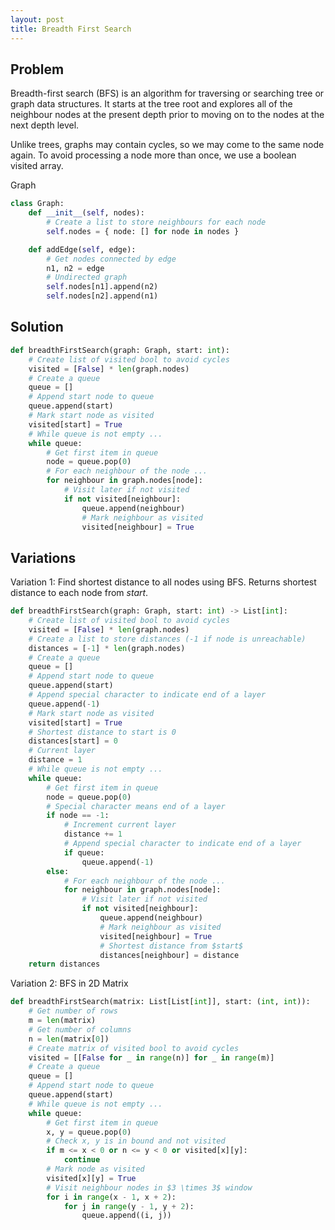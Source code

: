 ```yaml
---
layout: post
title: Breadth First Search
---
```


## Problem
Breadth-first search (BFS) is an algorithm for traversing or searching tree or graph data structures. It starts at the tree root and explores all of the neighbour nodes at the present depth prior to moving on to the nodes at the next depth level.

Unlike trees, graphs may contain cycles, so we may come to the same node again. To avoid processing a node more than once, we use a boolean visited array.

Graph
```python
class Graph:
    def __init__(self, nodes):
        # Create a list to store neighbours for each node
        self.nodes = { node: [] for node in nodes }

    def addEdge(self, edge):
        # Get nodes connected by edge
        n1, n2 = edge
        # Undirected graph
        self.nodes[n1].append(n2)
        self.nodes[n2].append(n1)
```

## Solution

```python
def breadthFirstSearch(graph: Graph, start: int):
    # Create list of visited bool to avoid cycles
    visited = [False] * len(graph.nodes)
    # Create a queue
    queue = []
    # Append start node to queue
    queue.append(start)
    # Mark start node as visited
    visited[start] = True
    # While queue is not empty ...
    while queue:
        # Get first item in queue
        node = queue.pop(0)
        # For each neighbour of the node ...
        for neighbour in graph.nodes[node]:
            # Visit later if not visited
            if not visited[neighbour]:
                queue.append(neighbour)
                # Mark neighbour as visited
                visited[neighbour] = True
```

## Variations

Variation 1: Find shortest distance to all nodes using BFS. Returns shortest distance to each node from $start$.

```python
def breadthFirstSearch(graph: Graph, start: int) -> List[int]:
    # Create list of visited bool to avoid cycles
    visited = [False] * len(graph.nodes)
    # Create a list to store distances (-1 if node is unreachable)
    distances = [-1] * len(graph.nodes)
    # Create a queue
    queue = []
    # Append start node to queue
    queue.append(start)
    # Append special character to indicate end of a layer
    queue.append(-1)
    # Mark start node as visited
    visited[start] = True
    # Shortest distance to start is 0
    distances[start] = 0
    # Current layer
    distance = 1
    # While queue is not empty ...
    while queue:
        # Get first item in queue
        node = queue.pop(0)
        # Special character means end of a layer
        if node == -1:
            # Increment current layer
            distance += 1
            # Append special character to indicate end of a layer
            if queue:
                queue.append(-1)
        else:
            # For each neighbour of the node ...
            for neighbour in graph.nodes[node]:
                # Visit later if not visited
                if not visited[neighbour]:
                    queue.append(neighbour)
                    # Mark neighbour as visited
                    visited[neighbour] = True
                    # Shortest distance from $start$
                    distances[neighbour] = distance
    return distances      
```

Variation 2: BFS in 2D Matrix
```python
def breadthFirstSearch(matrix: List[List[int]], start: (int, int)):
    # Get number of rows
    m = len(matrix)
    # Get number of columns
    n = len(matrix[0])
    # Create matrix of visited bool to avoid cycles
    visited = [[False for _ in range(n)] for _ in range(m)]
    # Create a queue
    queue = []
    # Append start node to queue
    queue.append(start)
    # While queue is not empty ...
    while queue:
        # Get first item in queue
        x, y = queue.pop(0)
        # Check x, y is in bound and not visited
        if m <= x < 0 or n <= y < 0 or visited[x][y]:
            continue
        # Mark node as visited
        visited[x][y] = True
        # Visit neighbour nodes in $3 \times 3$ window
        for i in range(x - 1, x + 2):
            for j in range(y - 1, y + 2):
                queue.append((i, j))   
```
